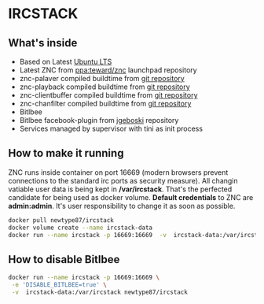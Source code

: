 IRCSTACK
========
What's inside
-------------
* Based on Latest [Ubuntu LTS](http://www.ubuntu.com/)
* Latest ZNC from [ppa:teward/znc](https://launchpad.net/~teward/+archive/ubuntu/znc) launchpad repository
* znc-palaver compiled buildtime from [git repository](https://github.com/cocodelabs/znc-palaver)
* znc-playback compiled buildtime from [git repository](https://github.com/jpnurmi/znc-playback)
* znc-clientbuffer compiled buildtime from [git repository](https://github.com/jpnurmi/znc-clientbuffer)
* znc-chanfilter compiled buildtime from [git repository](https://github.com/jpnurmi/znc-chanfilter.git)
* Bitlbee
* Bitlbee facebook-plugin from [jgeboski](https://jgeboski.github.io) repository
* Services managed by supervisor with tini as init process

How to make it running
-------------------

ZNC runs inside container on port 16669 (modern browsers prevent connections to the standard irc ports as security measure). All changin vatiable user data is being kept in **/var/ircstack**. That's the perfected candidate for being used as docker volume. **Default credentials** to ZNC are **admin:admin**. It's user responsibility to change it as soon as possible.

```bash
docker pull newtype87/ircstack
docker volume create --name ircstack-data
docker run --name ircstack -p 16669:16669  -v  ircstack-data:/var/ircstack newtype87/ircstack
```

How to disable Bitlbee
-----------------------
```bash
docker run --name ircstack -p 16669:16669 \
 -e 'DISABLE_BITLBEE=true' \
 -v  ircstack-data:/var/ircstack newtype87/ircstack
 ```
